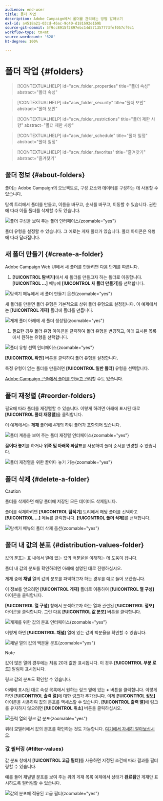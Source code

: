 ```yaml
---
audience: end-user
title: 폴더 작업
description: Adobe Campaign에서 폴더를 관리하는 방법 알아보기
exl-id: a4518a21-03cd-46ac-9c40-d181692e1b9b
source-git-commit: 5f9cc8915f2897ebc14d571357773fef057cf9c1
workflow-type: tm+mt
source-wordcount: '628'
ht-degree: 100%

---
```


# 폴더 작업 {#folders}

>[!CONTEXTUALHELP]
>id="acw_folder_properties"
>title="폴더 속성"
>abstract="폴더 속성"

>[!CONTEXTUALHELP]
>id="acw_folder_security"
>title="폴더 보안"
>abstract="폴더 보안"

>[!CONTEXTUALHELP]
>id="acw_folder_restrictions"
>title="폴더 제한 사항"
>abstract="폴더 제한 사항"

>[!CONTEXTUALHELP]
>id="acw_folder_schedule"
>title="폴더 일정"
>abstract="폴더 일정"

>[!CONTEXTUALHELP]
>id="acw_folder_favorites"
>title="즐겨찾기"
>abstract="즐겨찾기"

## 폴더 정보 {#about-folders}

폴더는 Adobe Campaign의 오브젝트로, 구성 요소와 데이터를 구성하는 데 사용할 수 있습니다.

탐색 트리에서 폴더를 만들고, 이름을 바꾸고, 순서를 바꾸고, 이동할 수 있습니다. 권한에 따라 이들 폴더를 삭제할 수도 있습니다.

![폴더 구성을 보여 주는 폴더 인터페이스](assets/folders.png){zoomable="yes"}

폴더 유형을 설정할 수 있습니다. 그 예로는 게재 폴더가 있습니다. 폴더 아이콘은 유형에 따라 달라집니다.

## 새 폴더 만들기 {#create-a-folder}

Adobe Campaign Web UI에서 새 폴더를 만들려면 다음 단계를 따릅니다.

1. **[!UICONTROL 탐색기]**&#x200B;에서 새 폴더를 만들고자 하는 폴더로 이동합니다. **[!UICONTROL ...]** 메뉴에 **[!UICONTROL 새 폴더 만들기]**&#x200B;를 선택합니다.

![탐색기 메뉴에서 새 폴더 만들기 옵션](assets/folder_create.png){zoomable="yes"}

새 폴더를 만들면 폴더 유형은 기본적으로 상위 폴더 유형으로 설정됩니다. 이 예제에서는 **[!UICONTROL 게재]** 폴더에 폴더를 만듭니다.

![게재 폴더 아래에 새 폴더 생성됨](assets/folder_new.png){zoomable="yes"}

1. 필요한 경우 폴더 유형 아이콘을 클릭하여 폴더 유형을 변경하고, 아래 표시된 목록에서 원하는 유형을 선택합니다.

![폴더 유형 선택 인터페이스](assets/folder_type.png){zoomable="yes"}

**[!UICONTROL 확인]** 버튼을 클릭하여 폴더 유형을 설정합니다.

특정 유형이 없는 폴더를 만들려면 **[!UICONTROL 일반 폴더]** 유형을 선택합니다.

[Adobe Campaign 콘솔에서 폴더를 만들고 관리](https://experienceleague.adobe.com/ko/docs/campaign/campaign-v8/config/configuration/folders-and-views)할 수도 있습니다.

## 폴더 재정렬 {#reorder-folders}

필요에 따라 폴더를 재정렬할 수 있습니다. 이렇게 하려면 아래에 표시된 대로 **[!UICONTROL 폴더 재정렬]**&#x200B;을 클릭합니다.

이 예제에서는 **게재** 폴더에 4개의 하위 폴더가 포함되어 있습니다.

![폴더 계층을 보여 주는 폴더 재정렬 인터페이스](assets/folder-reorder.png){zoomable="yes"}

**끌어다 놓기**&#x200B;를 하거나 **위쪽 및 아래쪽 화살표**&#x200B;를 사용하여 폴더 순서를 변경할 수 있습니다.

![폴더 재정렬을 위한 끌어다 놓기 기능](assets/folder-draganddrop.png){zoomable="yes"}

## 폴더 삭제 {#delete-a-folder}

>[!CAUTION]
>
>폴더를 삭제하면 해당 폴더에 저장된 모든 데이터도 삭제됩니다.

폴더를 삭제하려면 **[!UICONTROL 탐색기]** 트리에서 해당 폴더를 선택하고 **[!UICONTROL ...]** 메뉴를 클릭합니다. **[!UICONTROL 폴더 삭제]**&#x200B;를 선택합니다.

![탐색기 메뉴의 폴더 삭제 옵션](assets/folder_delete.png){zoomable="yes"}

## 폴더 내 값의 분포 {#distribution-values-folder}

값의 분포는 표 내에서 열에 있는 값의 백분율을 이해하는 데 도움이 됩니다.

폴더 내 값의 분포를 확인하려면 아래에 설명된 대로 진행하십시오.

게재 중에 **채널** 열의 값의 분포를 파악하고자 하는 경우를 예로 들어 보겠습니다.

이 정보를 얻으려면 **[!UICONTROL 게재]** 폴더로 이동하여 **[!UICONTROL 열 구성]** 아이콘을 클릭합니다.

**[!UICONTROL 열 구성]** 창에서 분석하고자 하는 열과 관련된 **[!UICONTROL 정보]** 아이콘을 클릭합니다. 그런 다음 **[!UICONTROL 값 분포]** 버튼을 클릭합니다.

![게재를 위한 값의 분포 인터페이스](assets/values_deliveries.png){zoomable="yes"}

이렇게 하면 **[!UICONTROL 채널]** 열에 있는 값의 백분율을 확인할 수 있습니다.

![채널 열의 값의 백분율 분포](assets/values_percentage.png){zoomable="yes"}

>[!NOTE]
>
>값이 많은 열의 경우에는 처음 20개 값만 표시됩니다. 이 경우 **[!UICONTROL 부분 로드]** 알림이 표시됩니다.

링크 값의 분포도 확인할 수 있습니다.

아래에 표시된 대로 속성 목록에서 원하는 링크 옆에 있는 **+** 버튼을 클릭합니다. 이렇게 하면 **[!UICONTROL 출력 열]**&#x200B;에 대한 링크가 추가됩니다. 이제 **[!UICONTROL 정보]** 아이콘을 사용하여 값의 분포를 액세스할 수 있습니다. **[!UICONTROL 출력 열]**&#x200B;에 링크를 유지하지 않으려면 **[!UICONTROL 취소]** 버튼을 클릭하십시오.

![출력 열의 링크 값 분포](assets/values_link.png){zoomable="yes"}

쿼리 모델러에서 값의 분포를 확인하는 것도 가능합니다. [여기에서 자세히 알아보십시오](../query/build-query.md#distribution-of-values-in-a-query).

### 값 필터링 {#filter-values}

값 분포 창에서 **[!UICONTROL 고급 필터]**&#x200B;를 사용하면 지정된 조건에 따라 결과를 필터링할 수 있습니다.

예를 들어 채널별 분포를 보여 주는 위의 게재 목록 예제에서 상태가 **완료됨**&#x200B;인 게재만 표시하도록 필터링할 수 있습니다.

![값의 분포에 적용된 고급 필터](assets/values_filter.png){zoomable="yes"}